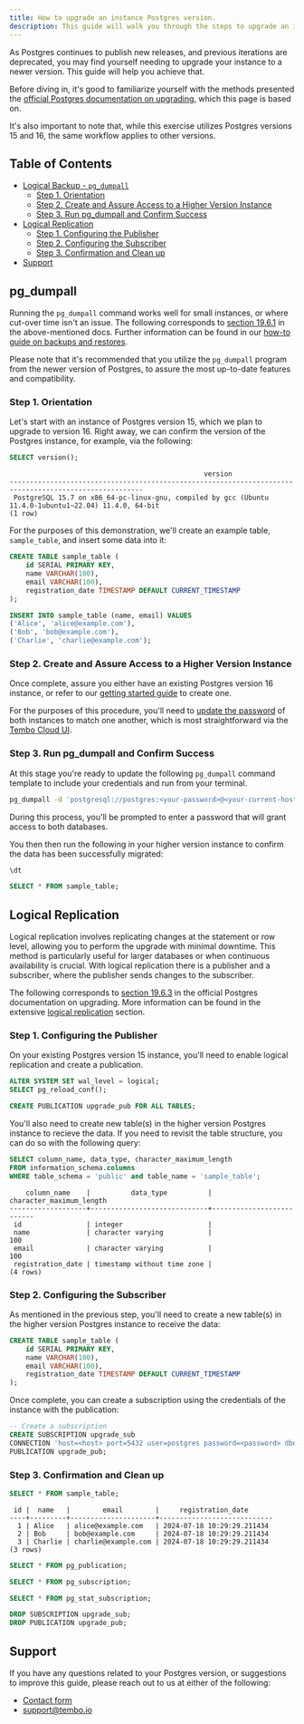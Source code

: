 ```yaml
---
title: How to upgrade an instance Postgres version.
description: This guide will walk you through the steps to upgrade an instance of Postgres to a newer version.
---
```


As Postgres continues to publish new releases, and previous iterations are deprecated, you may find yourself needing to upgrade your instance to a newer version. This guide will help you achieve that.

Before diving in, it's good to familiarize yourself with the methods presented the [official Postgres documentation on upgrading](https://www.postgresql.org/docs/current/upgrading.html), which this page is based on.

It's also important to note that, while this exercise utilizes Postgres versions 15 and 16, the same workflow applies to other versions.

## Table of Contents
- [Logical Backup - `pg_dumpall`](#pg_dumpall)
    - [Step 1. Orientation](#step-1.-orientation)
    - [Step 2. Create and Assure Access to a Higher Version Instance](#step-2.-create-and-assure-access-to-a-higher-version-instance)
    - [Step 3. Run pg_dumpall and Confirm Success](#step-3.-run-pg_dumpall-and-confirm-success)
- [Logical Replication](#logical-replication)
    - [Step 1. Configuring the Publisher](#step-1.-configuring-the-publisher)
    - [Step 2. Configuring the Subscriber](#step-2.-configuring-the-subscriber)
    - [Step 3. Confirmation and Clean up](#step-3.-confirmation-and-clean-up)
- [Support](#support)

## pg_dumpall

Running the `pg_dumpall` command works well for small instances, or where cut-over time isn't an issue. The following corresponds to [section 19.6.1](https://www.postgresql.org/docs/current/upgrading.html#UPGRADING-VIA-PGDUMPALL) in the above-mentioned docs. Further information can be found in our [how-to guide on backups and restores](https://tembo.io/docs/getting-started/postgres_guides/how-to-backup-and-restore-a-postgres-database).

Please note that it's recommended that you utilize the `pg_dumpall` program from the newer version of Postgres, to assure the most up-to-date features and compatibility.

### Step 1. Orientation

Let's start with an instance of Postgres version 15, which we plan to upgrade to version 16. Right away, we can confirm the version of the Postgres instance, for example, via the following:

```sql
SELECT version();
```
```text
                                                version
-------------------------------------------------------------------------------------------------------
 PostgreSQL 15.7 on x86_64-pc-linux-gnu, compiled by gcc (Ubuntu 11.4.0-1ubuntu1~22.04) 11.4.0, 64-bit
(1 row)
```

For the purposes of this demonstration, we'll create an example table, `sample_table`, and insert some data into it:

```sql
CREATE TABLE sample_table (
    id SERIAL PRIMARY KEY,
    name VARCHAR(100),
    email VARCHAR(100),
    registration_date TIMESTAMP DEFAULT CURRENT_TIMESTAMP
);

INSERT INTO sample_table (name, email) VALUES
('Alice', 'alice@example.com'),
('Bob', 'bob@example.com'),
('Charlie', 'charlie@example.com');
```

### Step 2. Create and Assure Access to a Higher Version Instance

Once complete, assure you either have an existing Postgres version 16 instance, or refer to our [getting started guide](https://tembo.io/docs/getting-started/getting_started) to create one.

For the purposes of this procedure, you'll need to [update the password](https://tembo.io/docs/product/cloud/security/update-postgres-password) of both instances to match one another, which is most straightforward via the [Tembo Cloud UI](https://tembo.io/docs/product/cloud/security/update-postgres-password#:~:text=specified%20security%20requirements.-,Through%20Tembo%20Cloud,-Navigate%20to%20the).

### Step 3. Run pg_dumpall and Confirm Success

At this stage you're ready to update the following `pg_dumpall` command template to include your credentials and run from your terminal.

```bash
pg_dumpall -d 'postgresql://postgres:<your-password>@<your-current-host>:5432/postgres' | psql 'postgresql://postgres:<your-password>@<your-upgraded-host>:5432/postgres'
```

During this process, you'll be prompted to enter a password that will grant access to both databases.

You then then run the following in your higher version instance to confirm the data has been successfully migrated:

```sql
\dt
```
```sql
SELECT * FROM sample_table;
```

## Logical Replication

Logical replication involves replicating changes at the statement or row level, allowing you to perform the upgrade with minimal downtime. This method is particularly useful for larger databases or when continuous availability is crucial. With logical replication there is a publisher and a subscriber, where the publisher sends changes to the subscriber.

The following corresponds to [section 19.6.3](https://www.postgresql.org/docs/current/upgrading.html#UPGRADING-VIA-REPLICATION) in the official Postgres documentation on upgrading. More information can be found in the extensive [logical replication](https://www.postgresql.org/docs/current/logical-replication.html) section.

### Step 1. Configuring the Publisher

On your existing Postgres version 15 instance, you'll need to enable logical replication and create a publication. 

```sql
ALTER SYSTEM SET wal_level = logical;
SELECT pg_reload_conf();
```

```sql
CREATE PUBLICATION upgrade_pub FOR ALL TABLES;
```

You'll also need to create new table(s) in the higher version Postgres instance to recieve the data. 
If you need to revisit the table structure, you can do so with the following query:

```sql
SELECT column_name, data_type, character_maximum_length
FROM information_schema.columns
WHERE table_schema = 'public' and table_name = 'sample_table';
```
```text
    column_name    |          data_type          | character_maximum_length
-------------------+-----------------------------+--------------------------
 id                | integer                     |
 name              | character varying           |                      100
 email             | character varying           |                      100
 registration_date | timestamp without time zone |
(4 rows)
```

### Step 2. Configuring the Subscriber

As mentioned in the previous step, you'll need to create a new table(s) in the higher version Postgres instance to receive the data:

```sql
CREATE TABLE sample_table (
    id SERIAL PRIMARY KEY,
    name VARCHAR(100),
    email VARCHAR(100),
    registration_date TIMESTAMP DEFAULT CURRENT_TIMESTAMP
);
```

Once complete, you can create a subscription using the credentials of the instance with the publication:

```sql
-- Create a subscription
CREATE SUBSCRIPTION upgrade_sub
CONNECTION 'host=<host> port=5432 user=postgres password=<password> dbname=postgres'
PUBLICATION upgrade_pub;
```

### Step 3. Confirmation and Clean up

```sql
SELECT * FROM sample_table;
```
```text
 id |  name   |        email        |     registration_date
----+---------+---------------------+----------------------------
  1 | Alice   | alice@example.com   | 2024-07-18 10:29:29.211434
  2 | Bob     | bob@example.com     | 2024-07-18 10:29:29.211434
  3 | Charlie | charlie@example.com | 2024-07-18 10:29:29.211434
(3 rows)
```

```sql
SELECT * FROM pg_publication;
```

```sql
SELECT * FROM pg_subscription;
```

```sql
SELECT * FROM pg_stat_subscription;
```

```sql
DROP SUBSCRIPTION upgrade_sub;
DROP PUBLICATION upgrade_pub;
```

## Support

If you have any questions related to your Postgres version, or suggestions to improve this guide, please reach out to us at either of the following:

- [Contact form](https://tembo.io/contact)
- [support@tembo.io](mailto:support@tembo.io)
